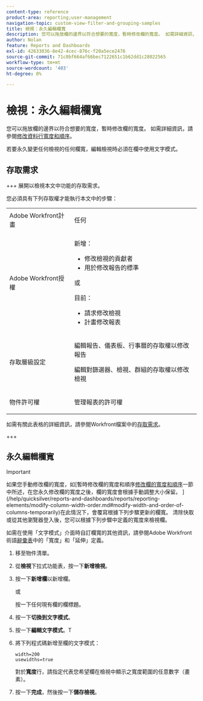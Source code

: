 ```yaml
---
content-type: reference
product-area: reporting;user-management
navigation-topic: custom-view-filter-and-grouping-samples
title: 檢視：永久編輯欄寬
description: 您可以拖放欄的邊界以符合想要的寬度，暫時修改欄的寬度。 如需詳細資訊，請參閱修改欄寬和順序。
author: Nolan
feature: Reports and Dashboards
exl-id: 42633036-8e42-4cec-876c-f20a5ece2478
source-git-commit: 71c0bf664af66bec7122651c1b62dd1c28022565
workflow-type: tm+mt
source-wordcount: '403'
ht-degree: 0%

---
```


# 檢視：永久編輯欄寬

<!-- Audited: 11/2024 -->

您可以拖放欄的邊界以符合想要的寬度，暫時修改欄的寬度。 如需詳細資訊，請參閱[修改資料行寬度和順序](../../../reports-and-dashboards/reports/reporting-elements/modify-column-width-order.md)。

若要永久變更任何檢視的任何欄寬，編輯檢視時必須在欄中使用文字模式。

## 存取需求

+++ 展開以檢視本文中功能的存取需求。

您必須具有下列存取權才能執行本文中的步驟：

<table style="table-layout:auto"> 
 <col> 
 <col> 
 <tbody> 
  <tr> 
   <td role="rowheader">Adobe Workfront計畫</td> 
   <td> <p>任何</p> </td> 
  </tr> 
  <tr> 
   <td role="rowheader">Adobe Workfront授權</td> 
   <td> <p>新增：<ul><li>修改檢視的貢獻者</li><li>用於修改報告的標準</li></ul></p><p>或</p>目前：<ul><li>請求修改檢視</li><li>計畫修改報表</li></ul></p> </td> 
  </tr> 
  <tr> 
   <td role="rowheader">存取層級設定</td> 
   <td> <p>編輯報告、儀表板、行事曆的存取權以修改報告</p> <p>編輯對篩選器、檢視、群組的存取權以修改檢視</p> </td> 
  </tr>  
  <tr> 
   <td role="rowheader">物件許可權</td> 
   <td> <p>管理報表的許可權</p> </td> 
  </tr> 
 </tbody> 
</table>

如需有關此表格的詳細資訊，請參閱Workfront檔案中的[存取需求](/help/quicksilver/administration-and-setup/add-users/access-levels-and-object-permissions/access-level-requirements-in-documentation.md)。

+++

## 永久編輯欄寬

>[!IMPORTANT]
>
>如果您手動修改欄的寬度，如[暫時修改欄的寬度和順序[修改欄的寬度和順序](../../../reports-and-dashboards/reports/reporting-elements/modify-column-width-order.md)一節中所述，在您永久修改欄的寬度之後，欄的寬度會根據手動調整大小保留。 ](/help/quicksilver/reports-and-dashboards/reports/reporting-elements/modify-column-width-order.md#modify-width-and-order-of-columns-temporarily)在此情況下，會覆寫根據下列步驟更新的欄寬。 清除快取或從其他瀏覽器登入後，您可以根據下列步驟中定義的寬度來檢視欄。
>
>如需在使用「文字模式」介面時自訂欄寬的其他資訊，請參閱Adobe Workfront術語[辭彙表](../../../workfront-basics/navigate-workfront/workfront-navigation/workfront-terminology-glossary.md)中的「寬度」和「延伸」定義。

1. 移至物件清單。
1. 從&#x200B;**檢視**&#x200B;下拉式功能表，按一下&#x200B;**新增檢視**。

1. 按一下&#x200B;**新增欄**&#x200B;以新增欄。

   或

   按一下任何現有欄的欄標題。

1. 按一下&#x200B;**切換到文字模式**。
1. 按一下&#x200B;**編輯文字模式**。T
1. 將下列程式碼新增至欄的文字模式：

   ```
   width=200
   usewidths=true
   ```

   對於&#x200B;**寬度**&#x200B;行，請指定代表您希望欄在檢視中顯示之寬度範圍的任意數字（畫素）。

1. 按一下&#x200B;**完成**，然後按一下&#x200B;**儲存檢視**。



